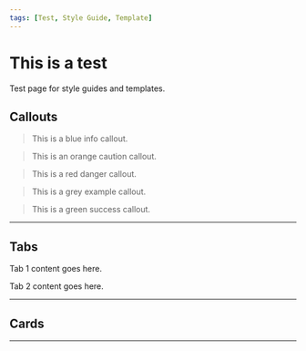 ```yaml
---
tags: [Test, Style Guide, Template]
---
```


# This is a test

Test page for style guides and templates.

## Callouts

<!-- theme: info -->
> This is a blue info callout.

<!-- theme: caution -->
> This is an orange caution callout.

<!-- theme: danger -->
> This is a red danger callout.

<!-- theme: example -->
> This is a grey example callout.

<!-- theme: success -->
> This is a green success callout.

---

## Tabs

<!--
type: tab
titles: Tab 1, Tab 2
-->

Tab 1 content goes here.

<!--
type: tab
-->

Tab 2 content goes here.

<!-- type: tab-end -->

---

## Cards

<!-- type: row -->

<!-- type: card
title: Card 1
description: This is the first card.
link: ?path=docs/test.md
-->

<!-- type: card
title: Card 2
description: This is the second card.
link: ?path=docs/test.md
-->

<!-- type: card
title: Card 3
description: This is the third card.
link: ?path=docs/test.md
-->

<!-- type: card
title: Card 4
description: This is the fourth card.
link: 
-->

<!-- type: row-end -->

---
